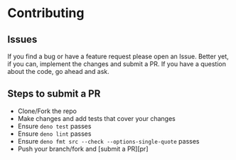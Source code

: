 # Contributing

## Issues

If you find a bug or have a feature request please open an Issue.
Better yet, if you can, implement the changes and submit a PR.
If you have a question about the code, go ahead and ask. 

## Steps to submit a PR

- Clone/Fork the repo
- Make changes and add tests that cover your changes
- Ensure `deno test` passes
- Ensure `deno lint` passes
- Ensure `deno fmt src --check --options-single-quote` passes
- Push your branch/fork and [submit a PR][pr]

